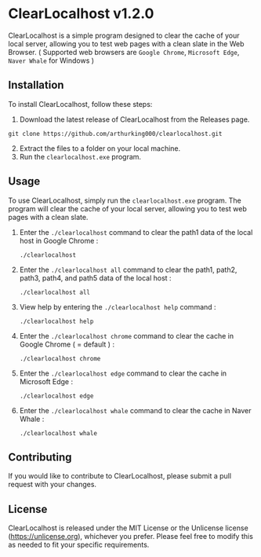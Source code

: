 # ClearLocalhost v1.2.0

ClearLocalhost is a simple program designed to clear the cache of your local server, 
allowing you to test web pages with a clean slate in the Web Browser.
( Supported web browsers are `Google Chrome`, `Microsoft Edge`, `Naver Whale` for Windows )

## Installation

To install ClearLocalhost, follow these steps:

1. Download the latest release of ClearLocalhost from the Releases page.
```
git clone https://github.com/arthurking000/clearlocalhost.git
```
2. Extract the files to a folder on your local machine.
3. Run the `clearlocalhost.exe` program.

## Usage

To use ClearLocalhost, simply run the `clearlocalhost.exe` program. 
The program will clear the cache of your local server, allowing you to test web pages with a clean slate.

1. Enter the `./clearlocalhost` command to clear the path1 data of the local host in Google Chrome :

    ```
    ./clearlocalhost
    ```

2. Enter the `./clearlocalhost all` command to clear the path1, path2, path3, path4, and path5 data of the local host :

    ```
    ./clearlocalhost all
    ```

3. View help by entering the `./clearlocalhost help` command :

    ```
    ./clearlocalhost help
    ```

4. Enter the `./clearlocalhost chrome` command to clear the cache in Google Chrome ( = default ) :

    ```
    ./clearlocalhost chrome
    ```

5. Enter the `./clearlocalhost edge` command to clear the cache in Microsoft Edge :

    ```
    ./clearlocalhost edge
    ```

6. Enter the `./clearlocalhost whale` command to clear the cache in Naver Whale :

    ```
    ./clearlocalhost whale
    ```

## Contributing

If you would like to contribute to ClearLocalhost, please submit a pull request with your changes.

## License

ClearLocalhost is released under the MIT License or the Unlicense license (<https://unlicense.org>), whichever you prefer. 
Please feel free to modify this as needed to fit your specific requirements.

